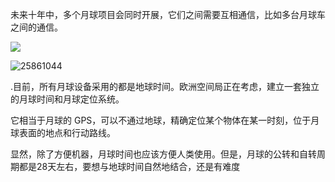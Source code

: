 未来十年中，多个月球项目会同时开展，它们之间需要互相通信，比如多台月球车之间的通信。

![](https://pic.superbed.cc/item/66c5e661fcada11d37a34f9a.webp)

![25861044](https://github.com/user-attachments/assets/085ca1a7-da73-4f93-893d-1289b0d479dc)

.目前，所有月球设备采用的都是地球时间。欧洲空间局正在考虑，建立一套独立的月球时间和月球定位系统。

它相当于月球的 GPS，可以不通过地球，精确定位某个物体在某一时刻，位于月球表面的地点和行动路线。

显然，除了方便机器，月球时间也应该方便人类使用。但是，月球的公转和自转周期都是28天左右，要想与地球时间自然地结合，还是有难度